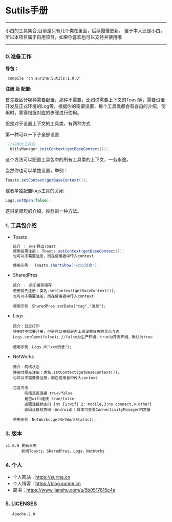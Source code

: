 # Sutils手册

-----------------------------------------------------------------------------------

小白的工具集合,目前是只有几个类在里面，后续慢慢更新。
鉴于本人还是小白，所以本项目属于自用项目，如果你喜欢也可以支持并使用哦

-----------------------------------------------------------------------------------

### 0.准备工作



**导包：**

```xml
 compile 'cn.surine:Sutils:1.0.0'
```

**注册 及 配置:**

首先要区分哪种需要配置，那种不需要，比如说需要上下文的Toast等，需要设置开发及正式环境的Log等，根据你的需要设置，每个工具类都会有各自的介绍，使用时，需得根据对应的步骤进行使用。

但是对于设置上下文的工具类，有两种方式

第一种可以一下子全部设置

```java
 //初始化工具包
  UtilsManager.initContext(getBaseContext());
```

这个方法可以配置工具包中的所有工具类的上下文，一劳永逸。

当然你也可以单独设置，举例：

```java
Toasts.setContext(getBaseContext());
```

或者单独配置logs工具的关闭

```java
Logs.setOpen(false);
```

这只是简短的介绍，推荐第一种方法。



### 1. 工具包介绍

- Toasts

  ```java
  简介 ： 用于弹出Toast
  使用前需注册： Toasts.setContext(getBaseContext());
  也可以不需要注册，而在使用者中传入context
  
  使用示例： Toasts.shortShow("xxxx消息");
  
  ```

  

- SharedPres

  ```
  简介 ： 用于缓存储存
  使用前先注册：类名.setContext(getBaseContext());
  也可以不需要注册，而在使用者中传入context
  
  使用示例：SharedPres.setData("tag","消息");
  
  ```


- Logs

  ```
  简介：日志打印
  使用时不需要注册，但是可以根据是否上线设置日志的显示与否
  Logs.setOpen(false); //false为生产环境，true为开发环境，默认为true
  
  使用示例：Logs.d("xxx消息");
  ```

- NetWorks

  ```
  简介：网络状态
  使用时候先注册：类名.setContext(getBaseContext());
  也可以不需要要注册，而在使用者中传入context
  
  包含方法：
       网络是否连接 true/false
       是否wifi连接 true/false
       返回连接状态码 int {1:wifi 2: mobile,3:no connect,4:other}
       返回连接状态码（Android）：具体可查看ConnectivityManager内常量
  
  使用示例：NetWorks.getNetWorkStatus();
  
  ```

  
### 3. 版本

```
v1.0.0 更新日志
       新增Toasts，SharedPres，Logs，NetWorks
```       
       
### 4. 个人
 - 个人网站：https://surine.cn
 - 个人博客：https://blog.surine.cn
 - 简书：https://www.jianshu.com/u/5b0517615c4e


### 5. LICENSES
       Apache-2.0

